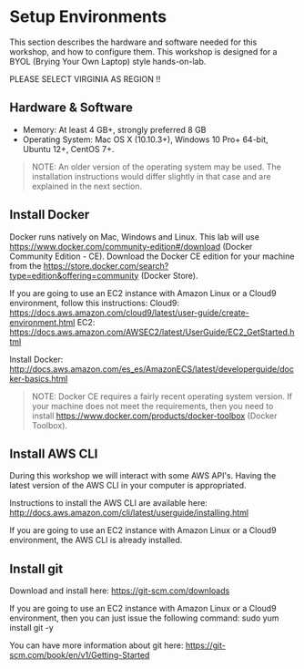# Setup Environments

This section describes the hardware and software needed for this workshop, and how to configure them. This workshop is designed for a BYOL (Brying Your Own Laptop) style hands-on-lab.

PLEASE SELECT VIRGINIA AS REGION !!

## Hardware & Software

- Memory: At least 4 GB+, strongly preferred 8 GB
- Operating System: Mac OS X (10.10.3+), Windows 10 Pro+ 64-bit, Ubuntu 12+, CentOS 7+.

> NOTE: An older version of the operating system may be used. The installation instructions would differ slightly in that case and are explained in the next section.

## Install Docker

Docker runs natively on Mac, Windows and Linux. This lab will use https://www.docker.com/community-edition#/download (Docker Community Edition - CE). Download the Docker CE edition for your machine from the https://store.docker.com/search?type=edition&offering=community (Docker Store).

If you are going to use an EC2 instance with Amazon Linux or a Cloud9 environment, follow this instructions: 
Cloud9: https://docs.aws.amazon.com/cloud9/latest/user-guide/create-environment.html
EC2: https://docs.aws.amazon.com/AWSEC2/latest/UserGuide/EC2_GetStarted.html

Install Docker: http://docs.aws.amazon.com/es_es/AmazonECS/latest/developerguide/docker-basics.html

> NOTE: Docker CE requires a fairly recent operating system version. If your machine does not meet the requirements, then you need to install https://www.docker.com/products/docker-toolbox (Docker Toolbox).

## Install AWS CLI

During this workshop we will interact with some AWS API's. Having the latest version of the AWS CLI in your computer is appropriated.

Instructions to install the AWS CLI are available here: http://docs.aws.amazon.com/cli/latest/userguide/installing.html

If you are going to use an EC2 instance with Amazon Linux or a Cloud9 environment, the AWS CLI is already installed.

## Install git

Download and install here: https://git-scm.com/downloads

If you are going to use an EC2 instance with Amazon Linux or a Cloud9 environment, then you can just issue the following command: 
sudo yum install git -y

You can have more information about git here: https://git-scm.com/book/en/v1/Getting-Started
